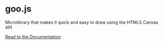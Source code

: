 goo.js
======

Microlibrary that makes it quick and easy to draw using the HTML5 Canvas API

[Read to the Documentation](http://johnrobinsn.github.io/goo.js)

